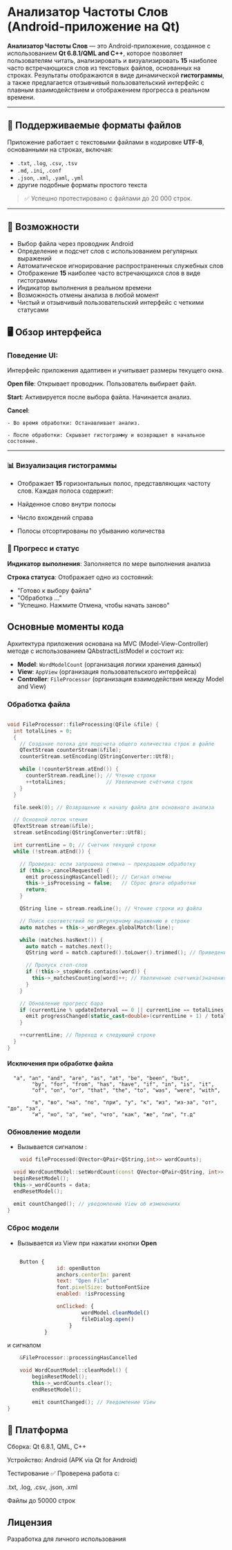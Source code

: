 # Анализатор Частоты Слов (Android-приложение на Qt)

**Анализатор Частоты Слов** — это Android-приложение, созданное с использованием **Qt 6.8.1/QML and C++**, которое позволяет пользователям читать, анализировать и визуализировать **15** наиболее часто встречающихся слов из текстовых файлов, основанных на строках. Результаты отображаются в виде динамической **гистограммы**, а также предлагается отзывчивый пользовательский интерфейс с плавным взаимодействием и отображением прогресса в реальном времени.

---

## 📂 Поддерживаемые форматы файлов
Приложение работает с текстовыми файлами в кодировке **UTF-8**, основанными на строках, включая:

- `.txt`, `.log`, `.csv`, `.tsv`
- `.md`, `.ini`, `.conf`
- `.json`, `.xml`, `.yaml`, `.yml`
- другие подобные форматы простого текста

> ✅ Успешно протестировано с файлами до 20 000 строк.

---

## 🎯 Возможности

- Выбор файла через проводник Android
- Определение и подсчет слов с использованием регулярных выражений
- Автоматическое игнорирование распространенных служебных слов
- Отображение **15** наиболее часто встречающихся слов в виде гистограммы
- Индикатор выполнения в реальном времени
- Возможность отмены анализа в любой момент
- Чистый и отзывчивый пользовательский интерфейс с четкими статусами

## 🖥️ Обзор интерфейса

### Поведение UI:

Интерфейс приложения адаптивен и учитывает размеры текущего окна.

**Open file**: Открывает проводник. Пользователь выбирает файл.

**Start**: Активируется после выбора файла. Начинается анализ.

**Cancel**:

    - Во время обработки: Останавливает анализ.

    - После обработки: Скрывает гистограмму и возвращает в начальное состояние.

---    

### 📊 Визуализация гистограммы

- Отображает **15** горизонтальных полос, представляющих частоту слов. Каждая полоса содержит:

- Найденное слово внутри полосы

- Число вхождений справа

- Полосы отсортированы по убыванию количества

### 🔄 Прогресс и статус

**Индикатор выполнения**: Заполняется по мере выполнения анализа

**Строка статуса**: Отображает одно из состояний:

- "Готово к выбору файла"
- "Обработка ..."
- "Успешно. Нажмите Отмена, чтобы начать заново"

## Основные моменты кода

Архитектура приложения основана на MVC (Model-View-Controller) методе c использованием QAbstractListModel и состоит из:
- **Model**: `WordModelCount` (организация логики хранения данных)
- **View**: `AppView` (организация пользовательского интерфейса)
- **Controller**: `FileProcessor` (организация взаимодействия между Model and View)

### Обработка файла

```cpp

void FileProcessor::fileProcessing(QFile &file) {
  int totalLines = 0;
  {
    // Создание потока для подсчета общего количества строк в файле
    QTextStream counterStream(&file);
    counterStream.setEncoding(QStringConverter::Utf8);

    while (!counterStream.atEnd()) {
      counterStream.readLine(); // Чтение строки
      ++totalLines;             // Увеличение счётчика строк
    }
  }

  file.seek(0); // Возвращение к началу файла для основного анализа

  // Основной поток чтения
  QTextStream stream(&file);
  stream.setEncoding(QStringConverter::Utf8);

  int currentLine = 0; // Счетчик текущей строки
  while (!stream.atEnd()) {

    // Проверка: если запрошена отмена — прекращаем обработку
    if (this->_cancelRequested) {
      emit processingHasCancelled(); // Сигнал отмены
      this->_isProcessing = false;   // Сброс флага обработки
      return;
    }

    QString line = stream.readLine(); // Чтение строки из файла

    // Поиск соответствий по регулярному выражению в строке
    auto matches = this->_wordRegex.globalMatch(line);

    while (matches.hasNext()) {
      auto match = matches.next();
      QString word = match.captured().toLower().trimmed(); // Приведение к нижнему регистру и удаление пробелов

      // Пропуск стоп-слов
      if (!this->_stopWords.contains(word)) {
        this->_matchesCounting[word]++; // Увеличение счетчика(значения) для найденного слова (ключа)
      }
    }

    // Обновление прогресс бара
    if (currentLine % updateInterval == 0 || currentLine == totalLines - 1) {
      emit progressChanged(static_cast<double>(currentLine + 1) / totalLines); // Сигнал обновления прогресса
    }

    ++currentLine; // Переход к следующей строке
  }
}

```
#### Исключения при обработке файла

```
  "a", "an", "and", "are", "as", "at", "be", "been", "but",
        "by", "for", "from", "has", "have", "if", "in", "is", "it",
        "of", "on", "or", "that", "the", "to", "was", "were", "with",

        "в", "во", "на", "по", "при", "у", "к", "из", "из-за", "от", "до", "за",
        "и", "но", "а", "не", "что", "как", "же", "ли", "т.д"
```

### Обновление модели 

- Вызывается сигналом :

``` cpp
    void fileProcessed(QVector<QPair<QString,int>> wordCounts);
```

```cpp
  void WordCountModel::setWordCount(const QVector<QPair<QString, int>> &data) {
  beginResetModel();
  this->_wordCounts = data;
  endResetModel();

  emit countChanged(); // уведомление View об изменениях
}
```
### Сброс модели

- Вызывается из View при нажатии кнопки **Open**

``` qml

    Button {
                id: openButton
                anchors.centerIn: parent
                text: "Open File"
                font.pixelSize: buttonFontSize
                enabled: !isProcessing

                onClicked: {
                        wordModel.cleanModel()
                        fileDialog.open()
                    }
            }
```
и сигналом

```cpp
    &FileProcessor::processingHasCancelled
```   
```cpp
    void WordCountModel::cleanModel() {
        beginResetModel();
        this->_wordCounts.clear();
        endResetModel();

        emit countChanged(); // Уведомление View
}
```

## 📱 Платформа

Сборка: Qt 6.8.1, QML, C++

Устройство: Android (APK via Qt for Android)

Тестирование
✅ Проверена работа с:

.txt, .log, .csv, .json, .xml

Файлы до 50000 строк


## Лицензия
  Разработка для личного использования







